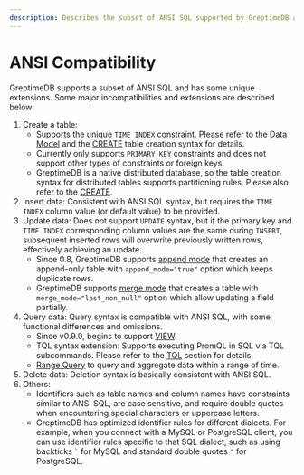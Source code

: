 ```yaml
---
description: Describes the subset of ANSI SQL supported by GreptimeDB and its unique extensions, including major incompatibilities and extensions for table creation, data insertion, updates, queries, and deletions.
---
```


# ANSI Compatibility

GreptimeDB supports a subset of ANSI SQL and has some unique extensions. Some major incompatibilities and extensions are described below:

1. Create a table:
   * Supports the unique `TIME INDEX` constraint. Please refer to the [Data Model](/user-guide/concepts/data-model.md) and the [CREATE](./create.md) table creation syntax for details.
   * Currently only supports `PRIMARY KEY` constraints and does not support other types of constraints or foreign keys.
   * GreptimeDB is a native distributed database, so the table creation syntax for distributed tables supports partitioning rules. Please also refer to the [CREATE](./create.md).
2. Insert data: Consistent with ANSI SQL syntax, but requires the `TIME INDEX` column value (or default value) to be provided.
3. Update data: Does not support `UPDATE` syntax, but if the primary key and `TIME INDEX` corresponding column values are the same during `INSERT`, subsequent inserted rows will overwrite previously written rows, effectively achieving an update.
   * Since 0.8, GreptimeDB supports [append mode](/reference/sql/create.md#create-an-append-only-table) that creates an append-only table with `append_mode="true"` option which keeps duplicate rows.
   * GreptimeDB supports [merge mode](/reference/sql/create.md#create-an-append-only-table) that creates a table with `merge_mode="last_non_null"` option which allow updating a field partially.
4. Query data: Query syntax is compatible with ANSI SQL, with some functional differences and omissions.
   * Since v0.9.0, begins to support [VIEW](/user-guide/query-data/view.md).
   * TQL syntax extension: Supports executing PromQL in SQL via TQL subcommands. Please refer to the [TQL](./tql.md) section for details.
   * [Range Query](/reference/sql/range.md#range-query) to query and aggregate data within a range of time.
5. Delete data: Deletion syntax is basically consistent with ANSI SQL.
6. Others:
   * Identifiers such as table names and column names have constraints similar to ANSI SQL, are case sensitive, and require double quotes when encountering special characters or uppercase letters.
   * GreptimeDB has optimized identifier rules for different dialects. For example, when you connect with a MySQL or PostgreSQL client, you can use identifier rules specific to that SQL dialect, such as using backticks `` ` `` for MySQL and standard double quotes `"` for PostgreSQL.

